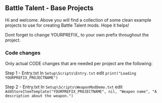 ## Battle Talent - Base Projects

Hi and welcome. Above you will find a collection of some clean example projects to use for creating Battle Talent mods. Hope it helps!

Dont forget to change YOURPREFIX_ to your own prefix throughout the project.

### Code changes

Only actual CODE changes that are needed per project are the following:

Step 1 - Entry.txt
In `Setup\Scripts\Entry.txt` edit ```print("Loading YOURPREFIX_PROJECTNAME")``` 

Step 2 - Entry.txt
In `Setup\Scripts\WeaponModDemo.txt` edit ```AddStoreItemTemplate("YOURPREFIX_PROJECTNAME", nil, "Weapon name", "A description about the weapon.")``` 
